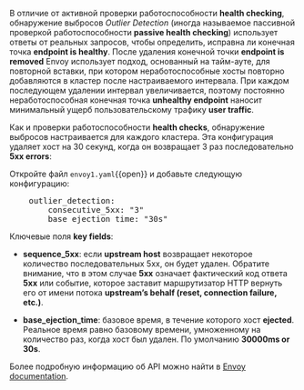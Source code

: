 В отличие от активной проверки работоспособности **health checking**, обнаружение выбросов *Outlier Detection*  (иногда называемое пассивной проверкой работоспособности **passive health checking**) использует ответы от реальных запросов, чтобы определить, исправна ли конечная точка **endpoint is healthy**. После удаления конечной точки **endpoint is removed** Envoy использует подход, основанный на тайм-ауте, для повторной вставки, при котором неработоспособные хосты повторно добавляются в кластер после настраиваемого интервала. При каждом последующем удалении интервал увеличивается, поэтому постоянно неработоспособная конечная точка **unhealthy endpoint** наносит минимальный ущерб пользовательскому трафику **user traffic**.

Как и проверки работоспособности **health checks**, обнаружение выбросов настраивается для каждого кластера. Эта конфигурация удаляет хост на 30 секунд, когда он возвращает 3 раз последовательно **5xx errors**:

Откройте файл `envoy1.yaml`{{open}} и добавьте следующую конфигурацию:

<pre class="file" data-filename="envoy1.yaml" data-target="append">
    outlier_detection:
        consecutive_5xx: "3"
        base_ejection_time: "30s"
</pre>

Ключевые поля **key fields**:

* **sequence_5xx**: если **upstream host** возвращает некоторое количество последовательных 5xx, он будет удален. 
Обратите внимание, что в этом случае **5xx** означает фактический код ответа **5xx** или событие, которое заставит маршрутизатор HTTP вернуть его от имени потока **upstream’s behalf (reset, connection failure, etc.)**.

* **base_ejection_time**: базовое время, в течение которого хост **ejected**. Реальное время равно базовому времени, умноженному на количество раз, когда хост был удален. По умолчанию **30000ms or 30s**.

Более подробную информацию об API можно найти в [Envoy documentation](https://www.envoyproxy.io/docs/envoy/latest/api-v2/api/v2/cluster/outlier_detection.proto).
